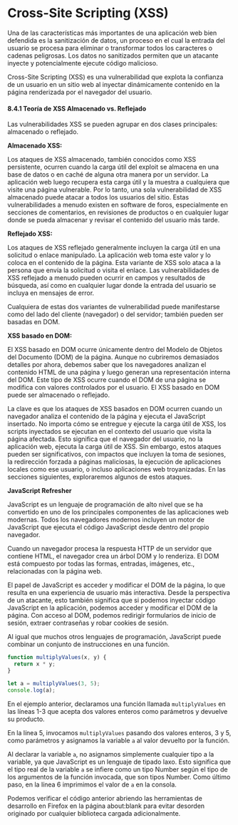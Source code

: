 # Cross-Site Scripting (XSS)

Una de las características más importantes de una aplicación web bien defendida es la sanitización de datos, un proceso en el cual la entrada del usuario se procesa para eliminar o transformar todos los caracteres o cadenas peligrosas. Los datos no sanitizados permiten que un atacante inyecte y potencialmente ejecute código malicioso.

Cross-Site Scripting (XSS) es una vulnerabilidad que explota la confianza de un usuario en un sitio web al inyectar dinámicamente contenido en la página renderizada por el navegador del usuario.

#### 8.4.1 Teoría de XSS Almacenado vs. Reflejado

Las vulnerabilidades XSS se pueden agrupar en dos clases principales: almacenado o reflejado.

**Almacenado XSS:**

Los ataques de XSS almacenado, también conocidos como XSS persistente, ocurren cuando la carga útil del exploit se almacena en una base de datos o en caché de alguna otra manera por un servidor. La aplicación web luego recupera esta carga útil y la muestra a cualquiera que visite una página vulnerable. Por lo tanto, una sola vulnerabilidad de XSS almacenado puede atacar a todos los usuarios del sitio. Estas vulnerabilidades a menudo existen en software de foros, especialmente en secciones de comentarios, en revisiones de productos o en cualquier lugar donde se pueda almacenar y revisar el contenido del usuario más tarde.

**Reflejado XSS:**

Los ataques de XSS reflejado generalmente incluyen la carga útil en una solicitud o enlace manipulado. La aplicación web toma este valor y lo coloca en el contenido de la página. Esta variante de XSS solo ataca a la persona que envía la solicitud o visita el enlace. Las vulnerabilidades de XSS reflejado a menudo pueden ocurrir en campos y resultados de búsqueda, así como en cualquier lugar donde la entrada del usuario se incluya en mensajes de error.

Cualquiera de estas dos variantes de vulnerabilidad puede manifestarse como del lado del cliente (navegador) o del servidor; también pueden ser basadas en DOM.

**XSS basado en DOM:**

El XSS basado en DOM ocurre únicamente dentro del Modelo de Objetos del Documento (DOM) de la página. Aunque no cubriremos demasiados detalles por ahora, debemos saber que los navegadores analizan el contenido HTML de una página y luego generan una representación interna del DOM. Este tipo de XSS ocurre cuando el DOM de una página se modifica con valores controlados por el usuario. El XSS basado en DOM puede ser almacenado o reflejado.

La clave es que los ataques de XSS basados en DOM ocurren cuando un navegador analiza el contenido de la página y ejecuta el JavaScript insertado. No importa cómo se entregue y ejecute la carga útil de XSS, los scripts inyectados se ejecutan en el contexto del usuario que visita la página afectada. Esto significa que el navegador del usuario, no la aplicación web, ejecuta la carga útil de XSS. Sin embargo, estos ataques pueden ser significativos, con impactos que incluyen la toma de sesiones, la redirección forzada a páginas maliciosas, la ejecución de aplicaciones locales como ese usuario, o incluso aplicaciones web troyanizadas. En las secciones siguientes, exploraremos algunos de estos ataques.

**JavaScript Refresher**

JavaScript es un lenguaje de programación de alto nivel que se ha convertido en uno de los principales componentes de las aplicaciones web modernas. Todos los navegadores modernos incluyen un motor de JavaScript que ejecuta el código JavaScript desde dentro del propio navegador.

Cuando un navegador procesa la respuesta HTTP de un servidor que contiene HTML, el navegador crea un árbol DOM y lo renderiza. El DOM está compuesto por todas las formas, entradas, imágenes, etc., relacionadas con la página web.

El papel de JavaScript es acceder y modificar el DOM de la página, lo que resulta en una experiencia de usuario más interactiva. Desde la perspectiva de un atacante, esto también significa que si podemos inyectar código JavaScript en la aplicación, podemos acceder y modificar el DOM de la página. Con acceso al DOM, podemos redirigir formularios de inicio de sesión, extraer contraseñas y robar cookies de sesión.

Al igual que muchos otros lenguajes de programación, JavaScript puede combinar un conjunto de instrucciones en una función.

```javascript
function multiplyValues(x, y) {
  return x * y;
}

let a = multiplyValues(3, 5);
console.log(a);
```

En el ejemplo anterior, declaramos una función llamada `multiplyValues` en las líneas 1-3 que acepta dos valores enteros como parámetros y devuelve su producto.

En la línea 5, invocamos `multiplyValues` pasando dos valores enteros, 3 y 5, como parámetros y asignamos la variable `a` al valor devuelto por la función.

Al declarar la variable `a`, no asignamos simplemente cualquier tipo a la variable, ya que JavaScript es un lenguaje de tipado laxo. Esto significa que el tipo real de la variable `a` se infiere como un tipo Number según el tipo de los argumentos de la función invocada, que son tipos Number. Como último paso, en la línea 6 imprimimos el valor de `a` en la consola.

Podemos verificar el código anterior abriendo las herramientas de desarrollo en Firefox en la página about:blank para evitar desorden originado por cualquier biblioteca cargada adicionalmente.
